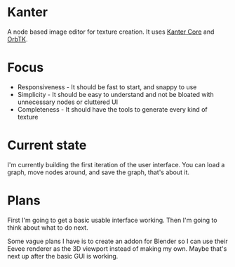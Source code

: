# Kanter
A node based image editor for texture creation. It uses [Kanter Core](https://github.com/lukors/kanter_core) and [OrbTK](https://github.com/redox-os/orbtk).

# Focus
- Responsiveness - It should be fast to start, and snappy to use
- Simplicity - It should be easy to understand and not be bloated with unnecessary nodes or cluttered UI
- Completeness - It should have the tools to generate every kind of texture

# Current state
I'm currently building the first iteration of the user interface. You can load a graph, move nodes around, and save the graph, that's about it.

# Plans
First I'm going to get a basic usable interface working. Then I'm going to think about what to do next.

Some vague plans I have is to create an addon for Blender so I can use their Eevee renderer as the 3D viewport instead of making my own. Maybe that's next up after the basic GUI is working.

